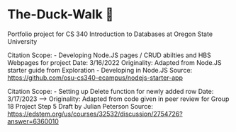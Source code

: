 # The-Duck-Walk 🐤
Portfolio project for CS 340 Introduction to Databases at Oregon State University

Citation Scope: - Developing Node.JS pages / CRUD abilties and HBS Webpages for project
Date: 3/16/2022
Originality: Adapted from Node.JS starter guide from Exploration - Developing in Node.JS
Source: https://github.com/osu-cs340-ecampus/nodejs-starter-app


Citation Scope: - Setting up Delete function for newly added row
Date: 3/17/2023 -->
Originality: Adapted from code given in peer review for Group 18 Project Step 5 Draft by Julian Peterson
Source: https://edstem.org/us/courses/32532/discussion/2754726?answer=6360010
